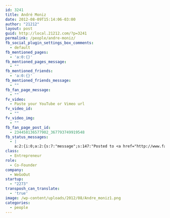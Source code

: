 ```yaml
---
id: 3241
title: André Moniz
date: 2012-08-09T15:14:06-03:00
author: "21212"
layout: post
guid: http://local.21212.com/?p=3241
permalink: /people/andre-moniz/
fb_social_plugin_settings_box_comments:
  - default
fb_mentioned_pages:
  - 'a:0:{}'
fb_mentioned_pages_message:
  - ""
fb_mentioned_friends:
  - 'a:0:{}'
fb_mentioned_friends_message:
  - ""
fb_fan_page_message:
  - ""
fv_video:
  - Paste your YouTube or Vimeo url
fv_video_id:
  - ""
fv_video_img:
  - ""
fb_fan_page_post_id:
  - 234458136577902_367793749919548
fb_status_messages:
  - |
    a:2:{i:0;a:2:{s:7:"message";s:147:"Posted to <a href="http://www.facebook.com/234458136577902/posts/367793749919548" target="_blank">21212 Digital Accelerator's Facebook Timeline</a>";s:5:"error";s:0:"";}i:1;a:2:{s:7:"message";s:286:"Failed posting to your Facebook Timeline. Error: {"message":"Object at URL 'http://local.21212.com/people/andre-moniz/' of type 'article' is invalid because it specifies multiple 'og:url' values: http://local.21212.com/people/andre-moniz/, http://local.21212.com/people/andre-moniz/.","type":"Exception"}";s:5:"error";s:1:"1";}}
class:
  - Entrepreneur
role:
  - Co-Founder
company:
  - WeGoOut
startup:
  - "2273"
transposh_can_translate:
  - 'true'
image: /wp-content/uploads/2012/08/Andre_moniz1.png
categories:
  - people
---
```

